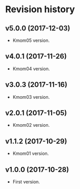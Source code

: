 Revision history
=======================================
v5.0.0 (2017-12-03)
---------------------------------------
* Kmom05 version.

v4.0.1 (2017-11-26)
---------------------------------------
* Kmom04 version.

v3.0.3 (2017-11-16)
---------------------------------------
* Kmom03 version.

v2.0.1 (2017-11-05)
---------------------------------------
* Kmom02 version.

v1.1.2 (2017-10-29)
---------------------------------------
* Kmom01 version.

v1.0.0 (2017-10-28)
---------------------------------------
* First version.
